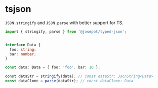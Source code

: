 # tsjson

`JSON.stringify` and `JSON.parse` with better support for TS.

```ts
import { stringify, parse } from '@josepot/typed-json';


interface Data {
  foo: string;
  bar: number;
}

const data: Data = { foo: 'foo', bar: 10 };

const dataStr = stringify(data); // const dataStr: JsonString<Data>
const dataClone = parse(dataStr); // const dataClone: Data
```
